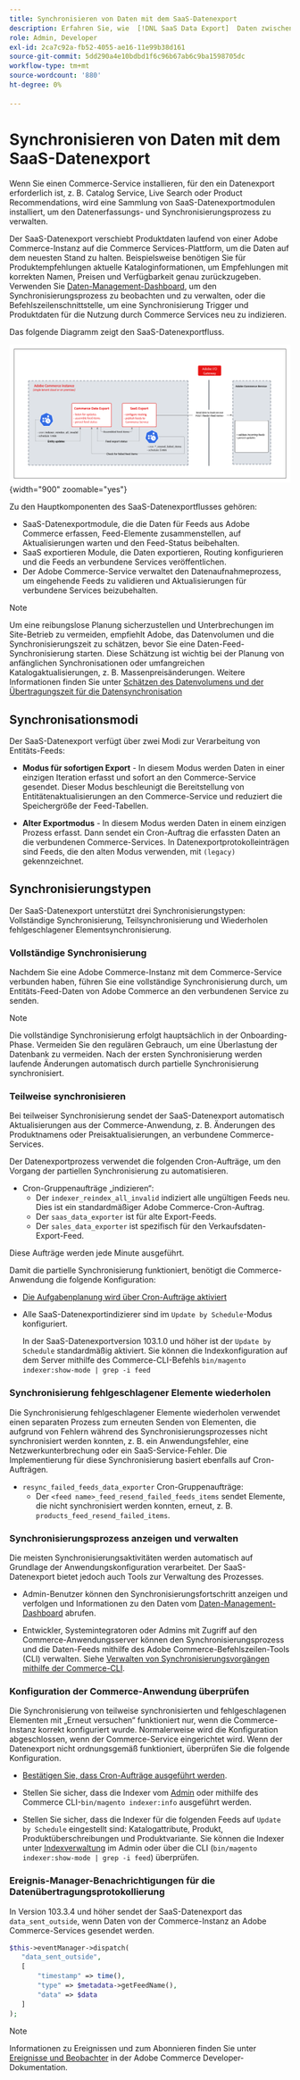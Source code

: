 ```yaml
---
title: Synchronisieren von Daten mit dem SaaS-Datenexport
description: Erfahren Sie, wie  [!DNL SaaS Data Export]  Daten zwischen Adobe Commerce-Instanzen und verbundenen SaaS-Services erfasst und synchronisiert.
role: Admin, Developer
exl-id: 2ca7c92a-fb52-4055-ae16-11e99b38d161
source-git-commit: 5dd290a4e10bdbd1f6c96b67ab6c9ba1598705dc
workflow-type: tm+mt
source-wordcount: '880'
ht-degree: 0%

---
```


# Synchronisieren von Daten mit dem SaaS-Datenexport

Wenn Sie einen Commerce-Service installieren, für den ein Datenexport erforderlich ist, z. B. Catalog Service, Live Search oder Product Recommendations, wird eine Sammlung von SaaS-Datenexportmodulen installiert, um den Datenerfassungs- und Synchronisierungsprozess zu verwalten.

Der SaaS-Datenexport verschiebt Produktdaten laufend von einer Adobe Commerce-Instanz auf die Commerce Services-Plattform, um die Daten auf dem neuesten Stand zu halten. Beispielsweise benötigen Sie für Produktempfehlungen aktuelle Kataloginformationen, um Empfehlungen mit korrekten Namen, Preisen und Verfügbarkeit genau zurückzugeben. Verwenden Sie [Daten-Management-Dashboard](https://experienceleague.adobe.com/en/docs/commerce/user-guides/data-services/catalog-sync), um den Synchronisierungsprozess zu beobachten und zu verwalten, oder die Befehlszeilenschnittstelle, um eine Synchronisierung Trigger und Produktdaten für die Nutzung durch Commerce Services neu zu indizieren.

Das folgende Diagramm zeigt den SaaS-Datenexportfluss.

![SaaS-Datenexporterfassung und -synchronisierungsfluss für Adobe Commerce](assets/data-export-flow.png){width="900" zoomable="yes"}

Zu den Hauptkomponenten des SaaS-Datenexportflusses gehören:

- SaaS-Datenexportmodule, die die Daten für Feeds aus Adobe Commerce erfassen, Feed-Elemente zusammenstellen, auf Aktualisierungen warten und den Feed-Status beibehalten.
- SaaS exportieren Module, die Daten exportieren, Routing konfigurieren und die Feeds an verbundene Services veröffentlichen.
- Der Adobe Commerce-Service verwaltet den Datenaufnahmeprozess, um eingehende Feeds zu validieren und Aktualisierungen für verbundene Services beizubehalten.

>[!NOTE]
>
>Um eine reibungslose Planung sicherzustellen und Unterbrechungen im Site-Betrieb zu vermeiden, empfiehlt Adobe, das Datenvolumen und die Synchronisierungszeit zu schätzen, bevor Sie eine Daten-Feed-Synchronisierung starten. Diese Schätzung ist wichtig bei der Planung von anfänglichen Synchronisationen oder umfangreichen Katalogaktualisierungen, z. B. Massenpreisänderungen. Weitere Informationen finden Sie unter [Schätzen des Datenvolumens und der Übertragungszeit für die Datensynchronisation](estimate-data-volume-sync-time.md)

## Synchronisationsmodi

Der SaaS-Datenexport verfügt über zwei Modi zur Verarbeitung von Entitäts-Feeds:

- **Modus für sofortigen Export** - In diesem Modus werden Daten in einer einzigen Iteration erfasst und sofort an den Commerce-Service gesendet. Dieser Modus beschleunigt die Bereitstellung von Entitätenaktualisierungen an den Commerce-Service und reduziert die Speichergröße der Feed-Tabellen.

- **Alter Exportmodus** - In diesem Modus werden Daten in einem einzigen Prozess erfasst. Dann sendet ein Cron-Auftrag die erfassten Daten an die verbundenen Commerce-Services. In Datenexportprotokolleinträgen sind Feeds, die den alten Modus verwenden, mit `(legacy)` gekennzeichnet.

## Synchronisierungstypen

Der SaaS-Datenexport unterstützt drei Synchronisierungstypen: Vollständige Synchronisierung, Teilsynchronisierung und Wiederholen fehlgeschlagener Elementsynchronisierung.

### Vollständige Synchronisierung

Nachdem Sie eine Adobe Commerce-Instanz mit dem Commerce-Service verbunden haben, führen Sie eine vollständige Synchronisierung durch, um Entitäts-Feed-Daten von Adobe Commerce an den verbundenen Service zu senden.

>[!NOTE]
>
>Die vollständige Synchronisierung erfolgt hauptsächlich in der Onboarding-Phase. Vermeiden Sie den regulären Gebrauch, um eine Überlastung der Datenbank zu vermeiden. Nach der ersten Synchronisierung werden laufende Änderungen automatisch durch partielle Synchronisierung synchronisiert.

### Teilweise synchronisieren

Bei teilweiser Synchronisierung sendet der SaaS-Datenexport automatisch Aktualisierungen aus der Commerce-Anwendung, z. B. Änderungen des Produktnamens oder Preisaktualisierungen, an verbundene Commerce-Services.

Der Datenexportprozess verwendet die folgenden Cron-Aufträge, um den Vorgang der partiellen Synchronisierung zu automatisieren.

- Cron-Gruppenaufträge „indizieren“:
   - Der `indexer_reindex_all_invalid` indiziert alle ungültigen Feeds neu. Dies ist ein standardmäßiger Adobe Commerce-Cron-Auftrag.
   - Der `saas_data_exporter` ist für alte Export-Feeds.
   - Der `sales_data_exporter` ist spezifisch für den Verkaufsdaten-Export-Feed.

Diese Aufträge werden jede Minute ausgeführt.

Damit die partielle Synchronisierung funktioniert, benötigt die Commerce-Anwendung die folgende Konfiguration:

- [Die Aufgabenplanung wird über Cron-Aufträge aktiviert](https://experienceleague.adobe.com/docs/commerce-operations/installation-guide/next-steps/configuration.html)

- Alle SaaS-Datenexportindizierer sind im `Update by Schedule`-Modus konfiguriert.

  In der SaaS-Datenexportversion 103.1.0 und höher ist der `Update by Schedule` standardmäßig aktiviert. Sie können die Indexkonfiguration auf dem Server mithilfe des Commerce-CLI-Befehls `bin/magento indexer:show-mode | grep -i feed`

### Synchronisierung fehlgeschlagener Elemente wiederholen

Die Synchronisierung fehlgeschlagener Elemente wiederholen verwendet einen separaten Prozess zum erneuten Senden von Elementen, die aufgrund von Fehlern während des Synchronisierungsprozesses nicht synchronisiert werden konnten, z. B. ein Anwendungsfehler, eine Netzwerkunterbrechung oder ein SaaS-Service-Fehler. Die Implementierung für diese Synchronisierung basiert ebenfalls auf Cron-Aufträgen.

- `resync_failed_feeds_data_exporter` Cron-Gruppenaufträge:
   - Der `<feed name>_feed_resend_failed_feeds_items` sendet Elemente, die nicht synchronisiert werden konnten, erneut, z. B. `products_feed_resend_failed_items`.

### Synchronisierungsprozess anzeigen und verwalten

Die meisten Synchronisierungsaktivitäten werden automatisch auf Grundlage der Anwendungskonfiguration verarbeitet. Der SaaS-Datenexport bietet jedoch auch Tools zur Verwaltung des Prozesses.

- Admin-Benutzer können den Synchronisierungsfortschritt anzeigen und verfolgen und Informationen zu den Daten vom [Daten-Management-Dashboard](https://experienceleague.adobe.com/en/docs/commerce-admin/systems/data-transfer/data-dashboard) abrufen.

- Entwickler, Systemintegratoren oder Admins mit Zugriff auf den Commerce-Anwendungsserver können den Synchronisierungsprozess und die Daten-Feeds mithilfe des Adobe Commerce-Befehlszeilen-Tools (CLI) verwalten. Siehe [Verwalten von Synchronisierungsvorgängen mithilfe der Commerce-CLI](data-export-cli-commands.md).

### Konfiguration der Commerce-Anwendung überprüfen

Die Synchronisierung von teilweise synchronisierten und fehlgeschlagenen Elementen mit „Erneut versuchen“ funktioniert nur, wenn die Commerce-Instanz korrekt konfiguriert wurde. Normalerweise wird die Konfiguration abgeschlossen, wenn der Commerce-Service eingerichtet wird. Wenn der Datenexport nicht ordnungsgemäß funktioniert, überprüfen Sie die folgende Konfiguration.

- [Bestätigen Sie, dass Cron-Aufträge ausgeführt werden](https://experienceleague.adobe.com/en/docs/commerce-knowledge-base/kb/troubleshooting/miscellaneous/cron-readiness-check-issues).

- Stellen Sie sicher, dass die Indexer vom [Admin](https://experienceleague.adobe.com/en/docs/commerce-admin/systems/tools/index-management) oder mithilfe des Commerce CLI-`bin/magento indexer:info` ausgeführt werden.

- Stellen Sie sicher, dass die Indexer für die folgenden Feeds auf `Update by Schedule` eingestellt sind: Katalogattribute, Produkt, Produktüberschreibungen und Produktvariante. Sie können die Indexer unter [Indexverwaltung](https://experienceleague.adobe.com/en/docs/commerce-admin/systems/tools/index-management) im Admin oder über die CLI (`bin/magento indexer:show-mode | grep -i feed`) überprüfen.

### Ereignis-Manager-Benachrichtigungen für die Datenübertragungsprotokollierung

In Version 103.3.4 und höher sendet der SaaS-Datenexport das `data_sent_outside`, wenn Daten von der Commerce-Instanz an Adobe Commerce-Services gesendet werden.

```php
$this->eventManager->dispatch(
   "data_sent_outside",
   [
       "timestamp" => time(),
       "type" => $metadata->getFeedName(),
       "data" => $data
   ]
);
```

>[!NOTE]
>
>Informationen zu Ereignissen und zum Abonnieren finden Sie unter [Ereignisse und Beobachter](https://developer.adobe.com/commerce/php/development/components/events-and-observers) in der Adobe Commerce Developer-Dokumentation.
